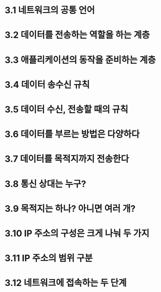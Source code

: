 # 3.1 네트워크의 공통 언어


# 3.2 데이터를 전송하는 역할을 하는 계층


# 3.3 애플리케이션의 동작을 준비하는 계층


# 3.4 데이터 송수신 규칙


# 3.5 데이터 수신, 전송할 때의 규칙


# 3.6 데이터를 부르는 방법은 다양하다


# 3.7 데이터를 목적지까지 전송한다


# 3.8 통신 상대는 누구?


# 3.9 목적지는 하나? 아니면 여러 개?


# 3.10 IP 주소의 구성은 크게 나눠 두 가지


# 3.11 IP 주소의 범위 구분


# 3.12 네트워크에 접속하는 두 단계